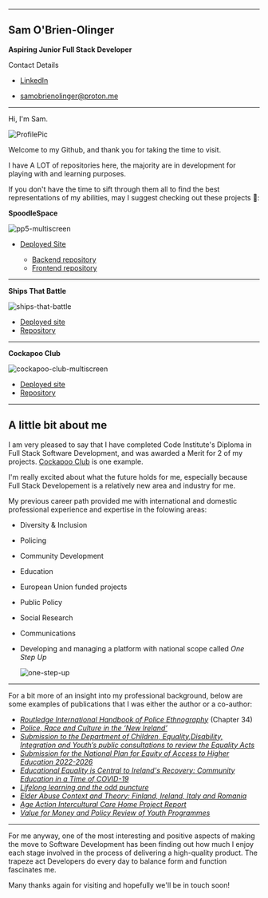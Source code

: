 <!--![Logo](https://res.cloudinary.com/dzhbg6go0/image/upload/v1691751976/ProfileImageIIAugust2023_w2ovfq.jpg)
  
  (*Translation & profile image credit:* https://ogham.co/)-->
__________________________________________________________________________________________________________________________________________
## Sam O'Brien-Olinger
  **Aspiring Junior Full Stack Developer**

<!--**[Contact Details](#contact-details)**-->

  Contact Details

 - [LinkedIn](https://www.linkedin.com/in/sam-o-brien-olinger-b658283a/)
 
 - samobrienolinger@proton.me
__________________________________________________________________________________________________________________________________________

Hi, I'm Sam.

![ProfilePic](https://res.cloudinary.com/dzhbg6go0/image/upload/v1692011747/AtASlant_lno4wp.jpg)

Welcome to my Github, and thank you for taking the time to visit.  

I have A LOT of repositories here, the majority are in development for playing with and learning purposes. 

If you don't have the time to sift through them all to find the best representations of my abilities, may I suggest checking out these projects 🙂:


**SpoodleSpace**
  
  ![pp5-multiscreen](https://res.cloudinary.com/dzhbg6go0/image/upload/v1692012034/PP5-multiscreen_hucdla.jpg)

  - [Deployed Site](https://spoodle-space-pp5.herokuapp.com/)
    
    - [Backend repository](https://github.com/SamOBrienOlinger/drf-spoodle-space)
    - [Frontend repository](https://github.com/SamOBrienOlinger/spoodle-space-pp5)
 

__________________________________________________________________________________________________________________________________________    
**Ships That Battle**
  
  ![ships-that-battle](https://res.cloudinary.com/dzhbg6go0/image/upload/v1692012172/ships-that-battle_p00jje.jpg)

  - [Deployed site](https://spoodle-space-pp5.herokuapp.com/)
  - [Repository](https://github.com/SamOBrienOlinger/Ships-that-Battle)

__________________________________________________________________________________________________________________________________________
 
 **Cockapoo Club**
  
  ![cockapoo-club-multiscreen](https://res.cloudinary.com/dzhbg6go0/image/upload/v1692012284/cockapoo-club-multiscreen_ji9fl3.jpg)

  - [Deployed site](https://home-cockapoo-club-pp4.herokuapp.com/)
  - [Repository](https://github.com/SamOBrienOlinger/Cockapoo-Club-PortProj4)
__________________________________________________________________________________________________________________________________________

## A little bit about me

  I am very pleased to say that I have completed Code Institute's Diploma in Full Stack Software Development, and was awarded a Merit for 2 of my projects. [Cockapoo Club](https://home-cockapoo-club-pp4.herokuapp.com/) is one example. 
  
  I'm really excited about what the future holds for me, especially because Full Stack Developement is a relatively new area and industry for me. 
  
  My previous career path provided me with international and domestic professional experience and expertise in the folowing areas:

  - Diversity & Inclusion
  - Policing  
  - Community Development
  - Education
  - European Union funded projects
  - Public Policy
  - Social Research
  - Communications

  - Developing and managing a platform with national scope called *One Step Up* 


    ![one-step-up](https://res.cloudinary.com/dzhbg6go0/image/upload/v1692012823/OSU_uumflg.jpg)

__________________________________________________________________________________________________________________________________________

For a bit more of an insight into my professional background, below are some examples of publications that I was either the author or a co-author:

- [*Routledge International Handbook of Police Ethnography*](https://www.routledge.com/Routledge-International-Handbook-of-Police-Ethnography/Fleming-Charman/p/book/9780367539399?utm_medium=email&utm_source=EmailStudio%25%25__AdditionalEmailAttribute4%25%25&utm_campaign=B190608179_4539656%25%25__AdditionalEmailAttribute1%25%25) (Chapter 34)
- [*Police, Race and Culture in the ‘New Ireland’*](https://link.springer.com/book/10.1057/9781137490452)
- [*Submission to the Department of Children, Equality,Disability, Integration and Youth’s public consultations to review the Equality Acts*](https://www.aontas.com/assets/resources/Submissions/Equality%20Acts%20Consultation%20Paper_AONTAS%202021.docx.pdf)
- [*Submission for the National Plan for Equity of Access to Higher Education 2022-2026*](https://www.aontas.com/assets/resources/Submissions/AONTAS%20Submission_NAP%202022-2026.pdf)
- [*Educational Equality is Central to Ireland's Recovery: Community Education in a Time of COVID-19*](https://www.aontas.com/assets/resources/CEN%20Census/CEN%20Census%20Policy%20Paper.pdf)
- [*Lifelong learning and the odd puncture*](https://www.ageaction.ie/sites/default/files/attachments/third_and_final_proof.pdf)
- [*Elder Abuse Context and Theory: Finland, Ireland, Italy and Romania*](http://www.combatingelderabuse.eu/wp-content/uploads/2016/04/Booklet_stage.pdf)
- [*Age Action Intercultural Care Home Project Report*](https://www.ageaction.ie/sites/default/files/23626-Age%20Action%20Inter-Cultural%20Report-LR4.pdf)
- [*Value for Money and Policy Review of Youth Programmes*](http://www.drugsandalcohol.ie/23242/1/ValueforMoneyYouthProjects.pdf)
__________________________________________________________________________________________________________________________________________

For me anyway, one of the most interesting and positive aspects of making the move to Software Development has been finding out how much I enjoy each stage involved in the process of delivering a high-quality product. 
The trapeze act Developers do every day to balance form and function fascinates me.  

Many thanks again for visiting and hopefully we'll be in touch soon! 

<!--Please go back to the top for my **[Contact Details](#contact-details)**-->


<!-- ### Hi there 👋 -->

<!--
**SamOBrienOlinger/SamOBrienOlinger** is a ✨ _special_ ✨ repository because its `README.md` (this file) appears on your GitHub profile.

Here are some ideas to get you started:

- 🔭 I’m currently working on ...
- 🌱 I’m currently learning ...
- 👯 I’m looking to collaborate on ...
- 🤔 I’m looking for help with ...
- 💬 Ask me about ...
- 📫 How to reach me: ...
- 😄 Pronouns: ...
- ⚡ Fun fact: ...
-->
